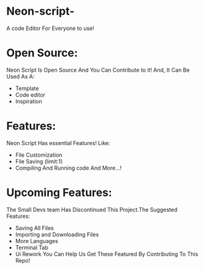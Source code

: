 # Neon-script-
A code Editor For Everyone to use!
# Open Source:
Neon Script Is Open Source And You Can Contribute to it! And, It Can Be Used As A:
- Template
- Code editor
- Inspiration
# Features:
Neon Script Has essential Features! Like:
- File Customization
- File Saving (limit:1)
- Compiling And Running code
And More...!
# Upcoming Features:
The Small Devs team Has Discontinued This Project.The Suggested Features:
- Saving All Files
- Importing and Downloading Files
- More Languages
- Terminal Tab
- Ui Rework
You Can Help Us Get These Featured By Contributing To This Repo!

